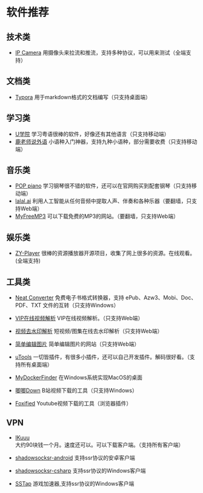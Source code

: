 # 软件推荐

## 技术类

+ [IP Camera](https://www.shenyaocn.com/)
  用摄像头来拉流和推流，支持多种协议，可以用来测试（全端支持）

## 文档类

+ [Typora](https://www.typora.io/)
  用于markdown格式的文档编写（只支持桌面端）

## 学习类

+ [U学院](http://www.ullege.com/)
  学习粤语很棒的软件，好像还有其他语言（只支持移动端）
+ [鹿老师说外语](http://www.lingodeer.cn/)
  小语种入门神器，支持九种小语种，部分需要收费（只支持移动端）

## 音乐类

+ [POP piano](http://www.abcpiano.cn/)
  学习钢琴很不错的软件，还可以在官网购买到配套钢琴（只支持移动端）
+ [lalal.ai](https://www.lalal.ai/zh-hans/)
  利用人工智能从任何音频中提取人声、伴奏和各种乐器（要翻墙，只支持Web端）
+ [MyFreeMP3](http://tool.liumingye.cn/music/?page=searchPage)
  可以下载免费的MP3的网站。（要翻墙，只支持Web端）

## 娱乐类

+ [ZY-Player](https://github.com/cuiocean/ZY-Player)
  很棒的资源播放器开源项目，收集了网上很多的资源。在线观看。(全端支持)

## 工具类

+ [Neat Converter](http://www.neat-reader.cn/downloads/converter)
  免费电子书格式转换器，支持 ePub、Azw3、Mobi、Doc、PDF、TXT 文件的互转（只支持Windows）

+ [VIP在线视频解析](http://tool.liumingye.cn/video/)
  VIP在线视频解析。（只支持Web端）

+ [视频去水印解析](https://watermark.liumingye.cn/)
  短视频/图集在线去水印解析（只支持Web端）

+ [简单编辑图片](https://photokit.com/editor/)
  简单编辑图片的网站（只支持Web端）

+ [uTools](https://u.tools/)
  一切皆插件，有很多小插件，还可以自己开发插件。解码很好看。（支持所有桌面端）
  
+ [MyDockerFinder](https://github.com/mydockfinder/mydockfinder-for-Win10-Win11)
  在Windows系统实现MacOS的桌面

+ [唧唧Down](http://client.jijidown.com/)
  B站视频下载的工具（只支持Windows）
  
+ [Foxified](https://addoncrop.com/free-youtube-video-downloader/?uid=69101424)
  Youtube视频下载的工具（浏览器插件）
  
## VPN

+ [IKuuu](https://ikuuu.co/auth/login##)
  大约90块钱一个月。速度还可以。可以下载客户端。（支持所有客户端）
  
+ [shadowsocksr-android](https://github.com/shadowsocksrr/shadowsocksr-android)
  支持ssr协议的安卓客户端
  
+ [shadowsocksr-csharp](https://github.com/shadowsocksrr/shadowsocksr-csharp)
  支持ssr协议的Windows客户端

+ [SSTap](https://github.com/FQrabbit/SSTap-Rule/releases/tag/SSTap%E5%B8%B8%E7%94%A8%E7%89%88%E6%9C%AC%E5%8F%8A%E5%8E%BB%E5%B9%BF%E5%91%8A)
  游戏加速器,支持ssr协议的Windows客户端
